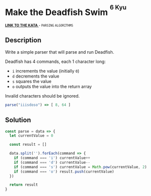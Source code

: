 <h1>Make the Deadfish Swim <sup><sup>6 Kyu</sup></sup></h1>

<sup>
  <a href="https://www.codewars.com/kata/51e0007c1f9378fa810002a9">
    <strong>LINK TO THE KATA</strong>
  </a> - <code>PARSING</code> <code>ALGORITHMS</code>
</sup>

## Description

Write a simple parser that will parse and run Deadfish.

Deadfish has 4 commands, each 1 character long:

- `i` increments the value (initially `0`)
- `d` decrements the value
- `s` squares the value
- `o` outputs the value into the return array

Invalid characters should be ignored.

```javascript
parse("iiisdoso") => [ 8, 64 ]
```

## Solution

```javascript
const parse = data => {
  let currentValue = 0

  const result = []

  data.split('').forEach(command => {
    if (command === 'i') currentValue++
    if (command === 'd') currentValue--
    if (command === 's') currentValue = Math.pow(currentValue, 2)
    if (command === 'o') result.push(currentValue)
  })

  return result
}
```
